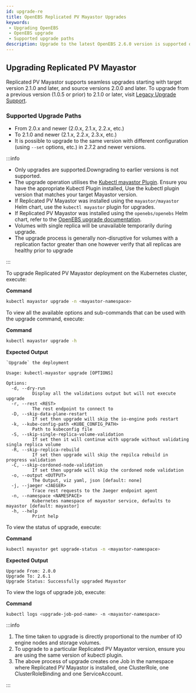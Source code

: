 ```yaml
---
id: upgrade-re
title: OpenEBS Replicated PV Mayastor Upgrades
keywords:
 - Upgrading OpenEBS
 - OpenEBS upgrade
 - Supported upgrade paths
description: Upgrade to the latest OpenEBS 2.6.0 version is supported only from v1.0.0 and later.
---
```


## Upgrading Replicated PV Mayastor

Replicated PV Mayastor supports seamless upgrades starting with target version 2.1.0 and later, and source versions 2.0.0 and later. To upgrade from a previous version (1.0.5 or prior) to 2.1.0 or later, visit [Legacy Upgrade Support](legacy-upgrade.md).

### Supported Upgrade Paths

- From 2.0.x and newer (2.0.x, 2.1.x, 2.2.x, etc.)
- To 2.1.0 and newer (2.1.x, 2.2.x, 2.3.x, etc.)
- It is possible to upgrade to the same version with different configuration (using `--set` options, etc.) in 2.7.2 and newer versions.

:::info

- Only upgrades are supported.Downgrading to earlier versions is not supported.
- The upgrade operation utilises the [Kubectl mayastor Plugin](../advanced-operations/kubectl-plugin.md). Ensure you have the appropriate Kubectl Plugin installed, Use the kubectl plugin version that matches your target Mayastor version.
- If Replicated PV Mayastor was installed using the `mayastor/mayastor` Helm chart, use the `kubectl mayastor` plugin for upgrades.
- If Replicated PV Mayastor was installed using the `openebs/openebs` Helm chart, refer to the [OpenEBS upgrade documentation](https://openebs.io/docs/4.2.x/user-guides/upgrade).
- Volumes with single replica will be unavailable temporarily during upgrade.
- The upgrade process is generally non-disruptive for volumes with a replication factor greater than one however verify that all replicas are healthy prior to upgrade

:::

To upgrade Replicated PV Mayastor deployment on the Kubernetes cluster, execute:

**Command**

```bash
kubectl mayastor upgrade -n <mayastor-namespace>
```

To view all the available options and sub-commands that can be used with the upgrade command, execute:

**Command**

```bash
kubectl mayastor upgrade -h
```

**Expected Output**

```text
`Upgrade` the deployment

Usage: kubectl-mayastor upgrade [OPTIONS]

Options:
  -d, --dry-run
          Display all the validations output but will not execute upgrade
  -r, --rest <REST>
          The rest endpoint to connect to
  -D, --skip-data-plane-restart
          If set then upgrade will skip the io-engine pods restart
  -k, --kube-config-path <KUBE_CONFIG_PATH>
          Path to kubeconfig file
  -S, --skip-single-replica-volume-validation
          If set then it will continue with upgrade without validating singla replica volume
  -R, --skip-replica-rebuild
          If set then upgrade will skip the repilca rebuild in progress validation
  -C, --skip-cordoned-node-validation
          If set then upgrade will skip the cordoned node validation
  -o, --output <OUTPUT>
          The Output, viz yaml, json [default: none]
  -j, --jaeger <JAEGER>
          Trace rest requests to the Jaeger endpoint agent
  -n, --namespace <NAMESPACE>
          Kubernetes namespace of mayastor service, defaults to mayastor [default: mayastor]
  -h, --help
          Print help
```

To view the status of upgrade, execute:

**Command**

```bash
kubectl mayastor get upgrade-status -n <mayastor-namespace>
```

**Expected Output**

```text
Upgrade From: 2.0.0
Upgrade To: 2.6.1
Upgrade Status: Successfully upgraded Mayastor
```

To view the logs of upgrade job, execute:

**Command**

```bash
kubectl logs <upgrade-job-pod-name> -n <mayastor-namespace>
```

:::info

1. The time taken to upgrade is directly proportional to the number of IO engine nodes and storage volumes.
2. To upgrade to a particular Replicated PV Mayastor version, ensure you are using the same version of kubectl plugin.
3. The above process of upgrade creates one Job in the namespace where Replicated PV Mayastor is installed, one ClusterRole, one ClusterRoleBinding and one ServiceAccount.

:::

